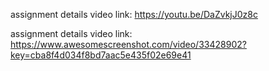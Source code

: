 

assignment details video link: https://youtu.be/DaZvkjJ0z8c

assignment details video link:  https://www.awesomescreenshot.com/video/33428902?key=cba8f4d034f8bd7aac5e435f02e69e41
